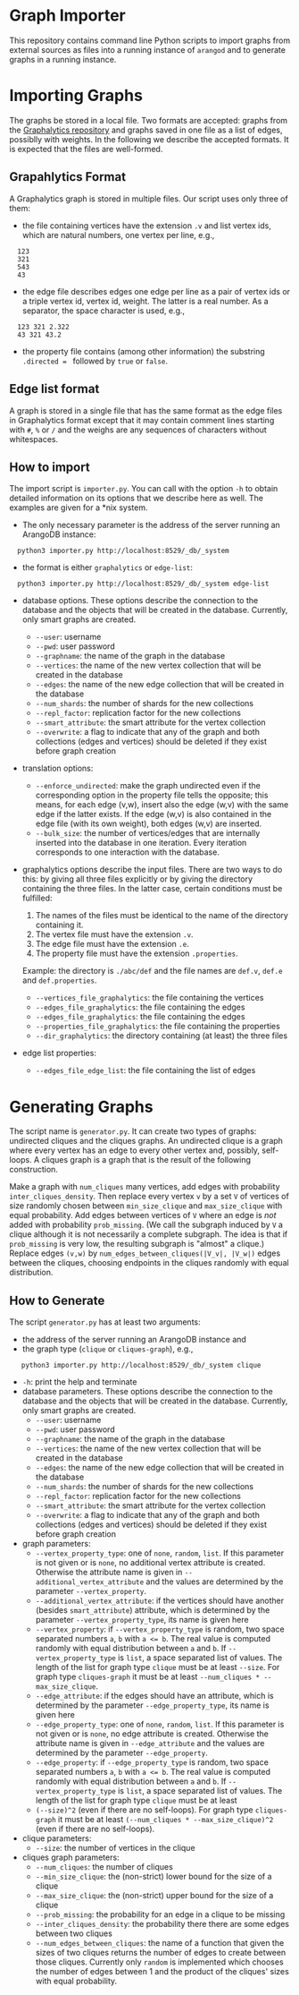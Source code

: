 # Graph Importer

This repository contains command line Python scripts to import graphs from external sources as files into a running instance of `arangod`
and to generate graphs in a running instance.

# Importing Graphs

The graphs be stored in a local file. Two formats are accepted: graphs from the 
[Graphalytics repository](https://graphalytics.org/) and graphs saved in one file as a list of edges,
possiblly with weights. In the following we describe the accepted formats. It is expected that the files 
are well-formed.

## Grapahlytics Format

A Graphalytics graph is stored in multiple files. Our script uses only three of them:
  - the file containing vertices have the extension `.v` and list vertex ids, which are natural numbers, one vertex 
per line, e.g., 
  ```
    123
    321
    543
    43
  ```
  - the edge file describes edges one edge per line as a pair of vertex ids or a triple 
  vertex id, vertex id, weight. The latter is a real number. As a separator, the space character is used, e.g.,
  ```
    123 321 2.322
    43 321 43.2
  ```
  - the property file contains (among other information) the substring `.directed = ` followed by `true` 
  or `false`.
## Edge list format

A graph is stored in a single file that has the same format as the edge files in Graphalytics format except
that it may contain comment lines starting with `#`, `%` or `/` and the weighs are any sequences of 
characters without whitespaces.

## How to import

The import script is `importer.py`. You can call with the option `-h` to obtain detailed information on
its options that we describe here as well. The examples are given for a *nix system. 
  - The only necessary parameter is the address of the server running
an ArangoDB instance:
```
  python3 importer.py http://localhost:8529/_db/_system
```
  - the format is either `graphalytics` or `edge-list`:
```
  python3 importer.py http://localhost:8529/_db/_system edge-list
```
  - database options. These options describe the connection to the database and the objects that 
  will be created in the database. Currently, only smart graphs are created.
    - `--user`: username
    - `--pwd`: user password
    - `--graphname`: the name of the graph in the database
    - `--vertices`: the name of the new vertex collection that will be created in the database
    - `--edges`: the name of the new edge collection that will be created in the database
    - `--num_shards`: the number of shards for the new collections
    - `--repl_factor`: replication factor for the new collections
    - `--smart_attribute`: the smart attribute for the vertex collection
    - `--overwrite`: a flag to indicate that any of the graph and both collections (edges and vertices)
    should be deleted if they exist before graph creation
  - translation options:
    - `--enforce_undirected`: make the graph undirected even if the corresponding option in the property file 
    tells the opposite; this means, for each edge (v,w), insert also the edge (w,v) with the same edge 
    if the latter exists. If the edge (w,v) is also contained in the edge file (with its own weight), both
    edges (w,v) are inserted.
    - `--bulk_size`: the number of vertices/edges that are internally inserted into the database
    in one iteration. Every iteration corresponds to one interaction with the database.
  - graphalytics options describe the input files. There are two ways to do this: by giving all three files
    explicitly or by giving the directory containing the three files. In the latter case, certain conditions 
    must be fulfilled:
    1. The names of the files must be identical to the name of the directory containing it.
    2. The vertex file must have the extension `.v`.
    3. The edge file must have the extension `.e`.
    4. The property file must have the extension `.properties`.

    Example: the directory is `./abc/def` and the file names are `def.v`, `def.e` and `def.properties`.
    
       - `--vertices_file_graphalytics`: the file containing the vertices
       - `--edges_file_graphalytics`: the file containing the edges
       - `--edges_file_graphalytics`: the file containing the edges
       - `--properties_file_graphalytics`: the file containing the properties
       - `--dir_graphalytics`: the directory containing (at least) the three files
  - edge list properties:
    - `--edges_file_edge_list`: the file containing the list of edges

# Generating Graphs

  The script name is `generator.py`. It can create two types of graphs: undirected cliques and the
  cliques graphs. An undirected clique is a graph where every vertex has an edge to every other vertex
  and, possibly, self-loops. A cliques graph is a graph that is the result of the following construction.
  
  Make a graph with `num_cliques` many vertices, add edges with probability `inter_cliques_density`.
  Then replace every vertex `v` by a set `V` of vertices of size randomly chosen between `min_size_clique` and
  `max_size_clique` with equal probability. Add edges between vertices of `V` where an edge is _not_ added with 
  probability `prob_missing`. (We call the subgraph induced by `V` a clique although it is not
  necessarily a complete subgraph. The idea is that if `prob_missing` is very low, the resulting subgraph is "almost"
  a clique.) Replace edges `(v,w)` by `num_edges_between_cliques(|V_v|, |V_w|)` edges
  between the cliques, choosing endpoints in the cliques randomly with equal distribution.
  
## How to Generate

The script `generator.py` has at least two arguments:
  - the address of the server running an ArangoDB instance and
  - the graph type (`clique` or `cliques-graph`), e.g., 
```
   python3 importer.py http://localhost:8529/_db/_system clique 
```
  - `-h`: print the help and terminate
  - database parameters. These options describe the connection to the database and the objects that 
  will be created in the database. Currently, only smart graphs are created.
    - `--user`: username
    - `--pwd`: user password
    - `--graphname`: the name of the graph in the database
    - `--vertices`: the name of the new vertex collection that will be created in the database
    - `--edges`: the name of the new edge collection that will be created in the database
    - `--num_shards`: the number of shards for the new collections
    - `--repl_factor`: replication factor for the new collections
    - `--smart_attribute`: the smart attribute for the vertex collection
    - `--overwrite`: a flag to indicate that any of the graph and both collections (edges and vertices)
    should be deleted if they exist before graph creation
  - graph parameters:
    - `--vertex_property_type`: one of `none`, `random`, `list`. If this parameter is not given or is `none`,
    no additional vertex attribute is created. Otherwise the attribute name is given in `--additional_vertex_attribute`
    and the values are determined by the parameter `--vertex_property`.
    - `--additional_vertex_attribute`: if the vertices should have another (besides `smart_attribute`) attribute, which 
    is determined by the parameter `--vertex_property_type`, its name is given here
    - `--vertex_property`: if `--vertex_property_type` is random, two space separated numbers `a`, `b` with `a <= b`. 
    The real value
    is computed randomly with equal distribution between `a` and `b`. If `--vertex_property_type` is `list`,
    a space separated list of values. The length of the list for graph type `clique` must be at least `--size`.
    For graph type `cliques-graph` it must be at least `--num_cliques * --max_size_clique`. 
    - `--edge_attribute`: if the edges should have an attribute, which is determined by the parameter
    `--edge_property_type`, its name is given here
    - `--edge_property_type`: one of `none`, `random`, `list`. If this parameter is not given or is `none`,
    no edge attribute is created. Otherwise the attribute name is given in `--edge_attribute`
    and the values are determined by the parameter `--edge_property`.
    - `--edge_property`: if `--edge_property_type` is random, two space separated numbers `a`, `b` with `a <= b`. 
    The real value is computed randomly with equal distribution between `a` and `b`. If `--vertex_property_type` is 
    `list`, a space separated list of values. The length of the list for graph type `clique` must be at least 
    - `(--size)^2` (even if there are no self-loops). 
    For graph type `cliques-graph` it must be at least `(--num_cliques * --max_size_clique)^2` (even if there are 
    no self-loops).
  - clique parameters:
    - `--size`: the number of vertices in the clique
  - cliques graph parameters:
    - `--num_cliques`: the number of cliques
    - `--min_size_clique`: the (non-strict) lower bound for the size of a clique
    - `--max_size_clique`: the (non-strict) upper bound for the size of a clique
    - `--prob_missing`: the probability for an edge in a clique to be missing
    - `--inter_cliques_density`: the probability there there are some edges between two cliques
    - `--num_edges_between_cliques`: the name of a function that given the sizes of two cliques
    returns the number of edges to create between those cliques. Currently only `random` is implemented
    which chooses the number of edges between 1 and the product of the cliques' sizes 
    with equal probability.

